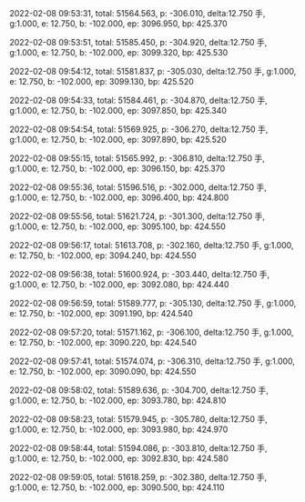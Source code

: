 2022-02-08 09:53:31, total: 51564.563, p: -306.010, delta:12.750 手, g:1.000, e: 12.750, b: -102.000, ep: 3096.950, bp: 425.370

2022-02-08 09:53:51, total: 51585.450, p: -304.920, delta:12.750 手, g:1.000, e: 12.750, b: -102.000, ep: 3099.320, bp: 425.530

2022-02-08 09:54:12, total: 51581.837, p: -305.030, delta:12.750 手, g:1.000, e: 12.750, b: -102.000, ep: 3099.130, bp: 425.520

2022-02-08 09:54:33, total: 51584.461, p: -304.870, delta:12.750 手, g:1.000, e: 12.750, b: -102.000, ep: 3097.850, bp: 425.340

2022-02-08 09:54:54, total: 51569.925, p: -306.270, delta:12.750 手, g:1.000, e: 12.750, b: -102.000, ep: 3097.890, bp: 425.520

2022-02-08 09:55:15, total: 51565.992, p: -306.810, delta:12.750 手, g:1.000, e: 12.750, b: -102.000, ep: 3096.150, bp: 425.370

2022-02-08 09:55:36, total: 51596.516, p: -302.000, delta:12.750 手, g:1.000, e: 12.750, b: -102.000, ep: 3096.400, bp: 424.800

2022-02-08 09:55:56, total: 51621.724, p: -301.300, delta:12.750 手, g:1.000, e: 12.750, b: -102.000, ep: 3095.100, bp: 424.550

2022-02-08 09:56:17, total: 51613.708, p: -302.160, delta:12.750 手, g:1.000, e: 12.750, b: -102.000, ep: 3094.240, bp: 424.550

2022-02-08 09:56:38, total: 51600.924, p: -303.440, delta:12.750 手, g:1.000, e: 12.750, b: -102.000, ep: 3092.080, bp: 424.440

2022-02-08 09:56:59, total: 51589.777, p: -305.130, delta:12.750 手, g:1.000, e: 12.750, b: -102.000, ep: 3091.190, bp: 424.540

2022-02-08 09:57:20, total: 51571.162, p: -306.100, delta:12.750 手, g:1.000, e: 12.750, b: -102.000, ep: 3090.220, bp: 424.540

2022-02-08 09:57:41, total: 51574.074, p: -306.310, delta:12.750 手, g:1.000, e: 12.750, b: -102.000, ep: 3090.090, bp: 424.550

2022-02-08 09:58:02, total: 51589.636, p: -304.700, delta:12.750 手, g:1.000, e: 12.750, b: -102.000, ep: 3093.780, bp: 424.810

2022-02-08 09:58:23, total: 51579.945, p: -305.780, delta:12.750 手, g:1.000, e: 12.750, b: -102.000, ep: 3093.980, bp: 424.970

2022-02-08 09:58:44, total: 51594.086, p: -303.810, delta:12.750 手, g:1.000, e: 12.750, b: -102.000, ep: 3092.830, bp: 424.580

2022-02-08 09:59:05, total: 51618.259, p: -302.380, delta:12.750 手, g:1.000, e: 12.750, b: -102.000, ep: 3090.500, bp: 424.110